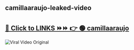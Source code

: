 
 ## camillaaraujo-leaked-video 

# <h2><a href="https://clipsfans.com/camillaaraujo&ref=git">🔗 Click to LINKS ⏩⏩ 👉 🟢 camillaaraujo </a></h2>

<a href="https://clipsfans.com/camillaaraujo&ref=git" rel="nofollow" data-target="animated-image.originalLink"><img src="https://i.ibb.co.com/xMMVF88/686577567.gif" alt="Viral Video Original" style="max-width: 100%; display: inline-block;" data-target="animated-image.originalImage"></a>
